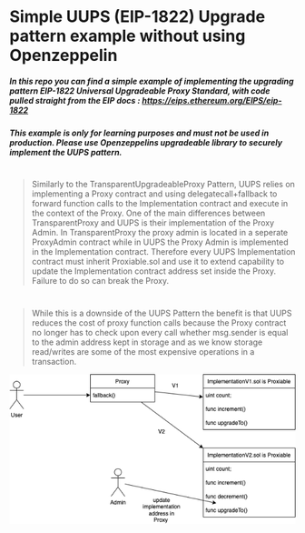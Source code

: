 # Simple UUPS (EIP-1822) Upgrade pattern example without using Openzeppelin

##### In this repo you can find a simple example of implementing the upgrading pattern EIP-1822 Universal Upgradeable Proxy Standard, with code pulled straight from the EIP docs : https://eips.ethereum.org/EIPS/eip-1822

##### This example is only for learning purposes and must not be used in production. Please use Openzeppelins upgradeable library to securely implement the UUPS pattern.
#

> Similarly to the TransparentUpgradeableProxy Pattern, UUPS relies on implementing a Proxy contract and using delegatecall+fallback to forward function calls to the Implementation contract and execute in the context of the Proxy. One of the main differences between TransparentProxy and UUPS is their implementation of the Proxy Admin. In TransparentProxy the proxy admin is located in a seperate ProxyAdmin contract while in UUPS the Proxy Admin is implemented in the Implementation contract. Therefore every UUPS Implementation contract must inherit Proxiable.sol and use it to extend capability to update the Implementation contract address set inside the Proxy. Failure to do so can break the Proxy. 
#
> While this is a downside of the UUPS Pattern the benefit is that UUPS reduces the cost of proxy function calls because the Proxy contract no longer has to check upon every call whether msg.sender is equal to the admin address kept in storage and as we know storage read/writes are some of the most expensive operations in a transaction.

![](./dflow.drawio.png)